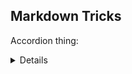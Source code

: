 ## Markdown Tricks

Accordion thing:

<details>
ACCORDION!!! SO this is possible in markdown!!
</details>
